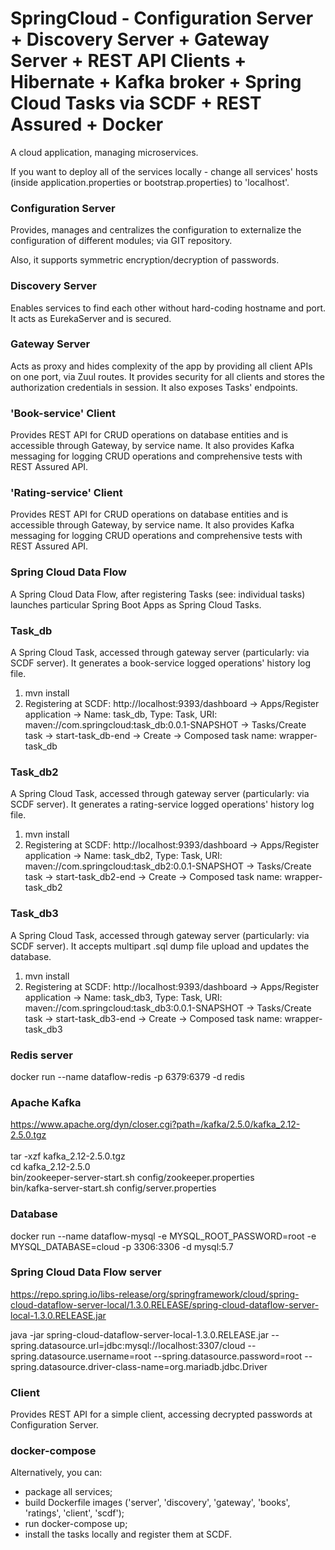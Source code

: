 # SpringCloud - Configuration Server + Discovery Server + Gateway Server + REST API Clients + Hibernate + Kafka broker + Spring Cloud Tasks via SCDF + REST Assured + Docker

A cloud application, managing microservices.

If you want to deploy all of the services locally - change all services' hosts (inside application.properties or bootstrap.properties) to 'localhost'.

### Configuration Server
Provides, manages and centralizes the configuration to externalize the configuration of different modules; via GIT repository.

Also, it supports symmetric encryption/decryption of passwords.

### Discovery Server
Enables services to find each other without hard-coding hostname and port. It acts as EurekaServer and is secured.

### Gateway Server
Acts as proxy and hides complexity of the app by providing all client APIs on one port, via Zuul routes. It provides security
for all clients and stores the authorization credentials in session. It also exposes Tasks' endpoints.

### 'Book-service' Client
Provides REST API for CRUD operations on database entities and is accessible through Gateway, by service name. It also provides Kafka messaging for logging CRUD operations and comprehensive tests with REST Assured API.

### 'Rating-service' Client
Provides REST API for CRUD operations on database entities and is accessible through Gateway, by service name. It also provides Kafka messaging for logging CRUD operations and comprehensive tests with REST Assured API.

### Spring Cloud Data Flow
A Spring Cloud Data Flow, after registering Tasks (see: individual tasks) launches particular Spring Boot Apps as Spring Cloud Tasks.

### Task_db
A Spring Cloud Task, accessed through gateway server (particularly: via SCDF server). It generates a book-service logged operations' history log file.

1. mvn install
2. Registering at SCDF: http://localhost:9393/dashboard -> Apps/Register application -> Name: task_db, Type: Task, URI: maven://com.springcloud:task_db:0.0.1-SNAPSHOT -> Tasks/Create task -> start-task_db-end -> Create -> Composed task name: wrapper-task_db 

### Task_db2
A Spring Cloud Task, accessed through gateway server (particularly: via SCDF server). It generates a rating-service logged operations' history log file.

1. mvn install
2. Registering at SCDF: http://localhost:9393/dashboard -> Apps/Register application -> Name: task_db2, Type: Task, URI: maven://com.springcloud:task_db2:0.0.1-SNAPSHOT -> Tasks/Create task -> start-task_db2-end -> Create -> Composed task name: wrapper-task_db2

### Task_db3
A Spring Cloud Task, accessed through gateway server (particularly: via SCDF server). It accepts multipart .sql dump file upload and updates the database.

1. mvn install
2. Registering at SCDF: http://localhost:9393/dashboard -> Apps/Register application -> Name: task_db3, Type: Task, URI: maven://com.springcloud:task_db3:0.0.1-SNAPSHOT -> Tasks/Create task -> start-task_db3-end -> Create -> Composed task name: wrapper-task_db3

### Redis server
docker run --name dataflow-redis -p 6379:6379 -d redis

### Apache Kafka
https://www.apache.org/dyn/closer.cgi?path=/kafka/2.5.0/kafka_2.12-2.5.0.tgz<br />
<br />
tar -xzf kafka_2.12-2.5.0.tgz<br />
cd kafka_2.12-2.5.0<br />
bin/zookeeper-server-start.sh config/zookeeper.properties<br />
bin/kafka-server-start.sh config/server.properties<br />

### Database
docker run --name dataflow-mysql -e MYSQL_ROOT_PASSWORD=root -e MYSQL_DATABASE=cloud -p 3306:3306 -d mysql:5.7

### Spring Cloud Data Flow server
https://repo.spring.io/libs-release/org/springframework/cloud/spring-cloud-dataflow-server-local/1.3.0.RELEASE/spring-cloud-dataflow-server-local-1.3.0.RELEASE.jar

java -jar spring-cloud-dataflow-server-local-1.3.0.RELEASE.jar --spring.datasource.url=jdbc:mysql://localhost:3307/cloud --spring.datasource.username=root --spring.datasource.password=root --spring.datasource.driver-class-name=org.mariadb.jdbc.Driver

### Client
Provides REST API for a simple client, accessing decrypted passwords at Configuration Server.

### docker-compose
Alternatively, you can:
- package all services;
- build Dockerfile images ('server', 'discovery', 'gateway', 'books', 'ratings', 'client', 'scdf');
- run docker-compose up;
- install the tasks locally and register them at SCDF.
